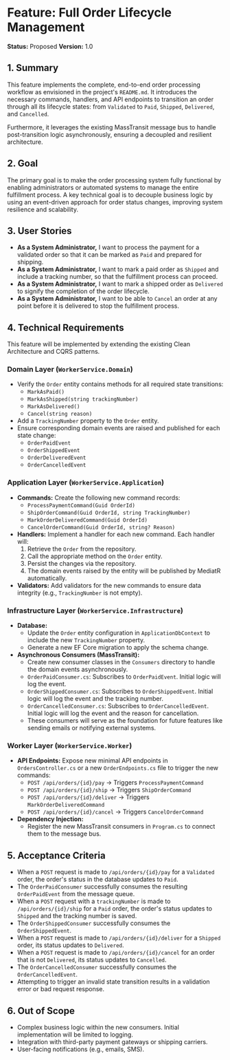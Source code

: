 # Feature: Full Order Lifecycle Management

**Status:** Proposed
**Version:** 1.0

## 1. Summary

This feature implements the complete, end-to-end order processing workflow as envisioned in the project's `README.md`. It introduces the necessary commands, handlers, and API endpoints to transition an order through all its lifecycle states: from `Validated` to `Paid`, `Shipped`, `Delivered`, and `Cancelled`.

Furthermore, it leverages the existing MassTransit message bus to handle post-transition logic asynchronously, ensuring a decoupled and resilient architecture.

## 2. Goal

The primary goal is to make the order processing system fully functional by enabling administrators or automated systems to manage the entire fulfillment process. A key technical goal is to decouple business logic by using an event-driven approach for order status changes, improving system resilience and scalability.

## 3. User Stories

-   **As a System Administrator,** I want to process the payment for a validated order so that it can be marked as `Paid` and prepared for shipping.
-   **As a System Administrator,** I want to mark a paid order as `Shipped` and include a tracking number, so that the fulfillment process can proceed.
-   **As a System Administrator,** I want to mark a shipped order as `Delivered` to signify the completion of the order lifecycle.
-   **As a System Administrator,** I want to be able to `Cancel` an order at any point before it is delivered to stop the fulfillment process.

## 4. Technical Requirements

This feature will be implemented by extending the existing Clean Architecture and CQRS patterns.

### Domain Layer (`WorkerService.Domain`)

-   Verify the `Order` entity contains methods for all required state transitions:
    -   `MarkAsPaid()`
    -   `MarkAsShipped(string trackingNumber)`
    -   `MarkAsDelivered()`
    -   `Cancel(string reason)`
-   Add a `TrackingNumber` property to the `Order` entity.
-   Ensure corresponding domain events are raised and published for each state change:
    -   `OrderPaidEvent`
    -   `OrderShippedEvent`
    -   `OrderDeliveredEvent`
    -   `OrderCancelledEvent`

### Application Layer (`WorkerService.Application`)

-   **Commands:** Create the following new command records:
    -   `ProcessPaymentCommand(Guid OrderId)`
    -   `ShipOrderCommand(Guid OrderId, string TrackingNumber)`
    -   `MarkOrderDeliveredCommand(Guid OrderId)`
    -   `CancelOrderCommand(Guid OrderId, string? Reason)`
-   **Handlers:** Implement a handler for each new command. Each handler will:
    1.  Retrieve the `Order` from the repository.
    2.  Call the appropriate method on the `Order` entity.
    3.  Persist the changes via the repository.
    4.  The domain events raised by the entity will be published by MediatR automatically.
-   **Validators:** Add validators for the new commands to ensure data integrity (e.g., `TrackingNumber` is not empty).

### Infrastructure Layer (`WorkerService.Infrastructure`)

-   **Database:**
    -   Update the `Order` entity configuration in `ApplicationDbContext` to include the new `TrackingNumber` property.
    -   Generate a new EF Core migration to apply the schema change.
-   **Asynchronous Consumers (MassTransit):**
    -   Create new consumer classes in the `Consumers` directory to handle the domain events asynchronously.
    -   `OrderPaidConsumer.cs`: Subscribes to `OrderPaidEvent`. Initial logic will log the event.
    -   `OrderShippedConsumer.cs`: Subscribes to `OrderShippedEvent`. Initial logic will log the event and the tracking number.
    -   `OrderCancelledConsumer.cs`: Subscribes to `OrderCancelledEvent`. Initial logic will log the event and the reason for cancellation.
    -   These consumers will serve as the foundation for future features like sending emails or notifying external systems.

### Worker Layer (`WorkerService.Worker`)

-   **API Endpoints:** Expose new minimal API endpoints in `OrdersController.cs` or a new `OrderEndpoints.cs` file to trigger the new commands:
    -   `POST /api/orders/{id}/pay` → Triggers `ProcessPaymentCommand`
    -   `POST /api/orders/{id}/ship` → Triggers `ShipOrderCommand`
    -   `POST /api/orders/{id}/deliver` → Triggers `MarkOrderDeliveredCommand`
    -   `POST /api/orders/{id}/cancel` → Triggers `CancelOrderCommand`
-   **Dependency Injection:**
    -   Register the new MassTransit consumers in `Program.cs` to connect them to the message bus.

## 5. Acceptance Criteria

-   When a `POST` request is made to `/api/orders/{id}/pay` for a `Validated` order, the order's status in the database updates to `Paid`.
-   The `OrderPaidConsumer` successfully consumes the resulting `OrderPaidEvent` from the message queue.
-   When a `POST` request with a `trackingNumber` is made to `/api/orders/{id}/ship` for a `Paid` order, the order's status updates to `Shipped` and the tracking number is saved.
-   The `OrderShippedConsumer` successfully consumes the `OrderShippedEvent`.
-   When a `POST` request is made to `/api/orders/{id}/deliver` for a `Shipped` order, its status updates to `Delivered`.
-   When a `POST` request is made to `/api/orders/{id}/cancel` for an order that is not `Delivered`, its status updates to `Cancelled`.
-   The `OrderCancelledConsumer` successfully consumes the `OrderCancelledEvent`.
-   Attempting to trigger an invalid state transition results in a validation error or bad request response.

## 6. Out of Scope

-   Complex business logic within the new consumers. Initial implementation will be limited to logging.
-   Integration with third-party payment gateways or shipping carriers.
-   User-facing notifications (e.g., emails, SMS).
